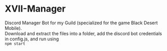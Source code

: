 # XVII-Manager
Discord Manager Bot for my Guild (specialized for the game Black Desert Mobile). <br>
Download and extract the files into a folder, add the discord bot credentials in config.js, and run using <br>
`npm start`
